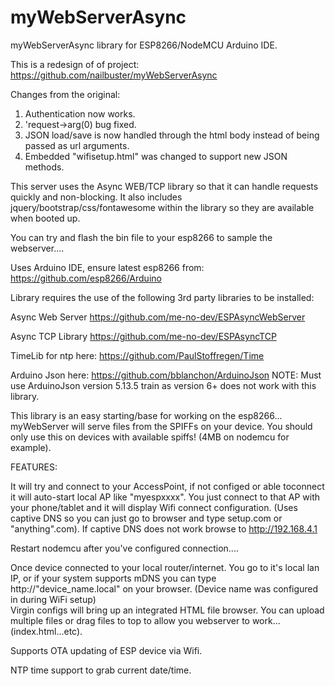 # myWebServerAsync
myWebServerAsync library for ESP8266/NodeMCU Arduino IDE.  

This is a redesign of of project:  https://github.com/nailbuster/myWebServerAsync

Changes from the original:

1) Authentication now works.
2) 'request->arg(0) bug fixed.
3) JSON load/save is now handled through the html body instead of being passed as url arguments.
4) Embedded "wifisetup.html" was changed to support new JSON methods.

This server uses the Async WEB/TCP library so that it can handle requests quickly and non-blocking.  It also includes jquery/bootstrap/css/fontawesome within the library so they are available when booted up.

You can try and flash the bin file to your esp8266 to sample the webserver....

Uses Arduino IDE,  ensure latest esp8266 from:  https://github.com/esp8266/Arduino  

Library requires the use of the following 3rd party libraries to be installed:

Async Web Server https://github.com/me-no-dev/ESPAsyncWebServer

Async TCP Library https://github.com/me-no-dev/ESPAsyncTCP

TimeLib for ntp here:  https://github.com/PaulStoffregen/Time

Arduino Json here:  https://github.com/bblanchon/ArduinoJson
NOTE: Must use ArduinoJson version 5.13.5 train as version 6+ does not work with this library.

This library is an easy starting/base for working on the esp8266...  myWebServer will serve files from the SPIFFs on your device.  You should only use this on devices with available spiffs!  (4MB on nodemcu for example).

FEATURES:  

It will try and connect to your AccessPoint, if not configed or able toconnect it will auto-start local AP like "myespxxxx".  You just connect to that AP with your phone/tablet and it will display Wifi connect configuration.  (Uses captive DNS so you can just go to browser and type setup.com or "anything".com).
If captive DNS does not work browse to http://192.168.4.1

Restart nodemcu after you've configured connection....

Once device connected to your local router/internet.  You go to it's local lan IP, or if your system supports mDNS you can type http://"device_name.local" on your browser. (Device name was configured in during WiFi setup)  
Virgin configs will bring up an integrated HTML file browser.  You can upload multiple files or drag files to top to allow you webserver to work...(index.html...etc).

Supports OTA updating of ESP device via Wifi.

NTP time support to grab current date/time.


